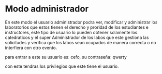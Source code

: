 # Modo administrador

En este modo el usuario administrador podra ver, modificar y administrar los laboratorios que estos tienen el derecho y proridad de los estudiantes e instructores, este tipo de usuario lo pueden obtener solamente los catedraticos y  el super Administrador de los labos que este gestiona las solicitudes y verifica que los labos sean ocupados de manera correcta o no interfiera con otro evento.

para entrar a este su usuario es: cefo, su contraseña: qwerty

con este tendras los privilegios que este tiene el usuario.

